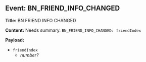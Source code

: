## Event: BN_FRIEND_INFO_CHANGED

**Title:** BN FRIEND INFO CHANGED

**Content:**
Needs summary.
`BN_FRIEND_INFO_CHANGED: friendIndex`

**Payload:**
- `friendIndex`
  - *number?*